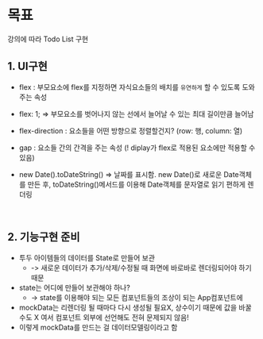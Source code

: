 # 목표

강의에 따라 Todo List 구현

## 1. UI구현

- flex : 부모요소에 flex를 지정하면 자식요소들의 배치를 `유연하게` 할 수 있도록 도와주는 속성
- flex: 1; => 부모요소를 벗어나지 않는 선에서 늘어날 수 있는 최대 길이만큼 늘어남
- flex-direction : 요소들을 어떤 방향으로 정렬할건지? (row: 행, column: 열)
- gap : 요소들 간의 간격을 주는 속성 (! diplay가 flex로 적용된 요소에만 적용할 수 있음)

- new Date().toDateString() => 날짜를 표시함. new Date()로 새로운 Date객체를 만든 후, toDateString()메서드를 이용해 Date객체를 문자열로 읽기 편하게 렌더링

<br>

## 2. 기능구현 준비

- 투두 아이템들의 데이터를 State로 만들어 보관
  - -> 새로운 데이터가 추가/삭제/수정될 때 화면에 바로바로 렌더링되어야 하기 때문
- state는 어디에 만들어 보관해야 하나?
  - -> state를 이용해야 되는 모든 컴포넌트들의 조상이 되는 App컴포넌트에
- mockData는 리렌더링 될 때마다 다시 생성될 필요X, 상수이기 때문에 값을 바꿀수도 X 여서 컴포넌트 외부에 선언해도 전혀 문제되지 않음!
- 이렇게 mockData를 만드는 걸 데이터모델링이라고 함
